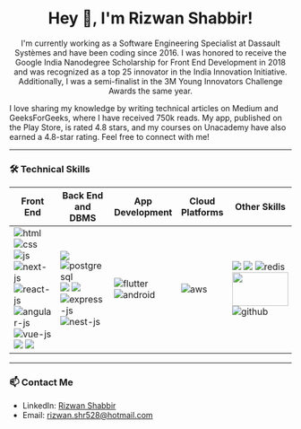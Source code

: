 <h1 align="center">Hey 👋, I'm Rizwan Shabbir!</h1>

<p align="center">
I'm currently working as a Software Engineering Specialist at Dassault Systèmes and have been coding since 2016. I was honored to receive the Google India Nanodegree Scholarship for Front End Development in 2018 and was recognized as a top 25 innovator in the India Innovation Initiative. Additionally, I was a semi-finalist in the 3M Young Innovators Challenge Awards the same year.

I love sharing my knowledge by writing technical articles on Medium and GeeksForGeeks, where I have received 750k reads. My app, published on the Play Store, is rated 4.8 stars, and my courses on Unacademy have also earned a 4.8-star rating. Feel free to connect with me!
</p>

---

### 🛠 Technical Skills

| Front End | Back End and DBMS | App Development | Cloud Platforms | Other Skills |
| --------- | ----------------- | --------------- | ----------------| -------------|
| <img alt="html" src="https://img.icons8.com/color/48/000000/html-5.png"/> <img alt="css" src="https://img.icons8.com/color/48/000000/css3.png"/> <img alt="js" src="https://img.icons8.com/color/48/000000/javascript--v1.png"/> <img alt="next-js" src="https://img.icons8.com/?size=48&id=AU6Wc7r56Fxz&format=png&color=000000"/> <img  alt="react-js" src="https://img.icons8.com/?size=48&id=bzf0DqjXFHIW&format=png&color=000000"/><img alt="angular-js" src="https://img.icons8.com/?size=48&id=71257&format=png&color=000000"/><img alt="vue-js" src="https://img.icons8.com/?size=48&id=rY6agKizO9eb&format=png&color=000000"/> <img src="https://img.icons8.com/color/48/000000/bootstrap.png"/> <img src="https://img.icons8.com/color/48/000000/tailwind_css.png"/> | <img src="https://img.icons8.com/color/48/000000/mongodb.png"/> <img alt="postgresql" src="https://img.icons8.com/?size=48&id=38561&format=png&color=000000"/> <img src="https://img.icons8.com/color/48/000000/mysql-logo.png"/> <img src="https://img.icons8.com/fluency/48/000000/node-js.png"/> <img alt="express-js" src="https://img.icons8.com/?size=48&id=WNoJgbzDr3i2&format=png&color=000000"/> <img alt="nest-js" src="https://img.icons8.com/?size=48&id=9ESZMOeUioJS&format=png&color=000000"/> | <img alt="flutter" src="https://img.icons8.com/?size=48&id=7I3BjCqe9rjG&format=png&color=000000"/> <img alt="android" src="https://img.icons8.com/?size=48&id=Qn4GH3u6CYo5&format=png&color=000000"/> | <img alt="aws" src="https://img.icons8.com/?size=48&id=33039&format=png&color=000000"/> | <img src="https://img.icons8.com/color/48/000000/material-ui.png"/> <img src="https://img.icons8.com/color/48/000000/figma.png"/> <img alt="redis" src="https://img.icons8.com/?size=48&id=pHS3eRpynIRQ&format=png&color=000000"/> <img width="100px" height="60px" src="https://www.rabbitmq.com/img/rabbitmq-logo-with-name.svg"/>  <img alt="github" src="https://img.icons8.com/?size=48&id=52539&format=png&color=000000"/>|

---

### 📫 Contact Me
- LinkedIn: [Rizwan Shabbir](www.linkedin.com/in/rizwan-shabbir1)
- Email: [rizwan.shr528@hotmail.com](mailto:rizwan.shr528@hotmail.com)
<!--- Portfolio: [yourwebsite.com](https://yourwebsite.com)-->

